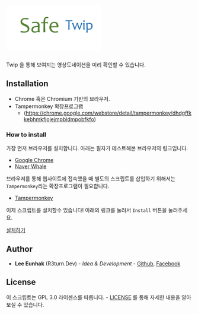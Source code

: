 # ![Logo](resources/SafeTwip.png)

Twip 을 통해 보여지는 영상도네이션을 미리 확인할 수 있습니다.

## Installation

- Chrome 혹은 Chromium 기반의 브라우저.
- Tampermonkey 확장프로그램
    - (https://chrome.google.com/webstore/detail/tampermonkey/dhdgffkkebhmkfjojejmpbldmpobfkfo)


### How to install

가장 먼저 브라우저를 설치합니다. 아래는 필자가 테스트해본 브라우저의 링크입니다.

- [Google Chrome](https://www.google.com/chrome/)
- [Naver Whale](http://whale.naver.com/)

브라우저를 통해 웹사이트에 접속했을 때 별도의 스크립트를 삽입하기 위해서는 `Tampermonkey`라는 확장프로그램이 필요합니다.

- [Tampermonkey](https://chrome.google.com/webstore/detail/tampermonkey/dhdgffkkebhmkfjojejmpbldmpobfkfo)

이제 스크립트를 설치할수 있습니다! 아래의 링크를 눌러서 `Install` 버튼을 눌러주세요.

[설치하기](https://raw.githubusercontent.com/R3turn-Dev/SafeTwip/master/safe_twip.user.js)


## Author

* **Lee Eunhak** (R3turn.Dev) - *Idea & Development* - [Github](https://github.com/return0927), [Facebook](https://fb.com/R3turn.01)


## License

이 스크립트는 GPL 3.0 라이센스를 따릅니다. - [LICENSE](LICENSE) 를 통해 자세한 내용을 알아보실 수 있습니다.
